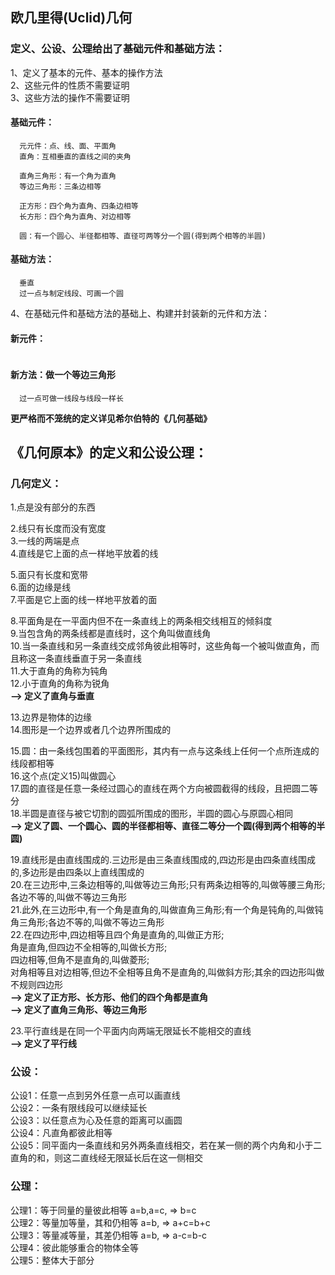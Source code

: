 ## 欧几里得(Uclid)几何  
  
### 定义、公设、公理给出了基础元件和基础方法：  
1、定义了基本的元件、基本的操作方法  
2、这些元件的性质不需要证明  
3、这些方法的操作不需要证明  
#### 基础元件： 
``` 
  元元件：点、线、面、平面角  
  直角：互相垂直的直线之间的夹角  
  
  直角三角形：有一个角为直角  
  等边三角形：三条边相等  
  
  正方形：四个角为直角、四条边相等  
  长方形：四个角为直角、对边相等  
  
  圆：有一个圆心、半径都相等、直径可两等分一个圆(得到两个相等的半圆)  
```
#### 基础方法：  
```
  垂直  
  过一点与制定线段、可画一个圆  
```
4、在基础元件和基础方法的基础上、构建并封装新的元件和方法：  
#### 新元件：  
```
```
#### 新方法：做一个等边三角形  
```
  过一点可做一线段与线段一样长  
```

__更严格而不笼统的定义详见希尔伯特的《几何基础》__


## 《几何原本》的定义和公设公理：  
### 几何定义：  
1.点是没有部分的东西  

2.线只有长度而没有宽度  
3.一线的两端是点  
4.直线是它上面的点一样地平放着的线  

5.面只有长度和宽带  
6.面的边缘是线  
7.平面是它上面的线一样地平放着的面  

8.平面角是在一平面内但不在一条直线上的两条相交线相互的倾斜度  
9.当包含角的两条线都是直线时，这个角叫做直线角  
10.当一条直线和另一条直线交成邻角彼此相等时，这些角每一个被叫做直角，而且称这一条直线垂直于另一条直线  
11.大于直角的角称为钝角  
12.小于直角的角称为锐角  
__--> 定义了直角与垂直__  

13.边界是物体的边缘  
14.图形是一个边界或者几个边界所围成的  

15.圆：由一条线包围着的平面图形，其内有一点与这条线上任何一个点所连成的线段都相等  
16.这个点(定义15)叫做圆心  
17.圆的直径是任意一条经过圆心的直线在两个方向被圆截得的线段，且把圆二等分  
18.半圆是直径与被它切割的圆弧所围成的图形，半圆的圆心与原圆心相同  
__--> 定义了圆、一个圆心、圆的半径都相等、直径二等分一个圆(得到两个相等的半圆)__  

19.直线形是由直线围成的.三边形是由三条直线围成的,四边形是由四条直线围成的,多边形是由四条以上直线围成的  
20.在三边形中,三条边相等的,叫做等边三角形;只有两条边相等的,叫做等腰三角形;各边不等的,叫做不等边三角形  
21.此外,在三边形中,有一个角是直角的,叫做直角三角形;有一个角是钝角的,叫做钝角三角形;各边不等的,叫做不等边三角形  
22.在四边形中,四边相等且四个角是直角的,叫做正方形;  
角是直角,但四边不全相等的,叫做长方形;  
四边相等,但角不是直角的,叫做菱形;  
对角相等且对边相等,但边不全相等且角不是直角的,叫做斜方形;其余的四边形叫做不规则四边形  
__--> 定义了正方形、长方形、他们的四个角都是直角__  
__--> 定义了直角三角形、等边三角形__  

23.平行直线是在同一个平面内向两端无限延长不能相交的直线  
__--> 定义了平行线__  

### 公设：  
公设1：任意一点到另外任意一点可以画直线  
公设2：一条有限线段可以继续延长  
公设3：以任意点为心及任意的距离可以画圆  
公设4：凡直角都彼此相等  
公设5：同平面内一条直线和另外两条直线相交，若在某一侧的两个内角和小于二直角的和，则这二直线经无限延长后在这一侧相交  

### 公理：  
公理1：等于同量的量彼此相等  a=b,a=c, => b=c  
公理2：等量加等量，其和仍相等  a=b, => a+c=b+c  
公理3：等量减等量，其差仍相等  a=b, => a-c=b-c  
公理4：彼此能够重合的物体全等  
公理5：整体大于部分  
